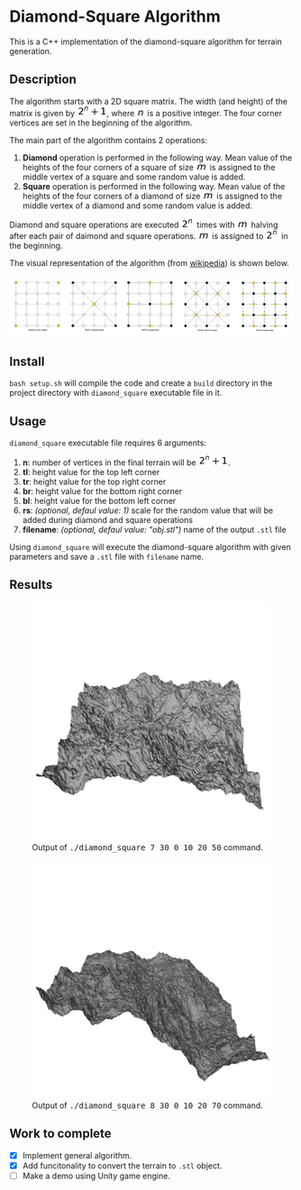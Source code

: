 # Diamond-Square Algorithm

This is a C++ implementation of the diamond-square algorithm for terrain generation.

## Description

The algorithm starts with a 2D square matrix. The width (and height) of the matrix is given by ![2^n + 1](imgs/2_pow_n_plus_1.png), where ![n](imgs/n.png) is a positive integer. The four corner vertices are set in the beginning of the algorithm. 

The main part of the algorithm contains 2 operations:
1. **Diamond** operation is performed in the following way. Mean value of the heights of the four corners of a square of size ![m](imgs/m.png) is assigned to the middle vertex of a square and some random value is added.
2. **Square** operation is performed in the following way. Mean value of the heights of the four corners of a diamond of size ![m](imgs/m.png) is assigned to the middle vertex of a diamond and some random value is added.

Diamond and square operations are executed ![2^n](imgs/2_pow_n.png) times with ![m](imgs/m.png) halving after each pair of daimond and square operations. ![m](imgs/m.png) is assigned to ![2^n](imgs/2_pow_n.png) in the beginning.

The visual representation of the algorithm (from [wikipedia](https://en.wikipedia.org/wiki/Diamond-square_algorithm)) is shown below.

![Visual representation of the algorithm](imgs/diamond_square.png)

## Install

`bash setup.sh` will compile the code and create a `build` directory in the project directory with `diamond_square` executable file in it. 

## Usage

`diamond_square` executable file requires 6 arguments:
1. **n**: number of vertices in the final terrain will be ![2^n + 1](imgs/2_pow_n_plus_1.png).
2. **tl**: height value for the top left corner
3. **tr**: height value for the top right corner
4. **br**: height value for the bottom right corner
5. **bl**: height value for the bottom left corner
6. **rs**: *(optional, defaul value: 1)* scale for the random value that will be added during diamond and square operations
7. **filename**: *(optional, defaul value: "obj.stl")* name of the output `.stl` file

Using `diamond_square` will execute the diamond-square algorithm with given parameters and save a `.stl` file with `filename` name.

## Results

<figure>
  <img src="imgs/output/7_30_0_10_20_50.png" alt="output of ./diamond_square 7 30 0 10 20 50 command">
  <figcaption>Output of <kbd>./diamond_square 7 30 0 10 20 50</kbd> command.</figcaption>
</figure>

<figure>
  <img src="imgs/output/8_30_0_10_20_70.png" alt="output of ./diamond_square 8 30 0 10 20 70 command">
  <figcaption>Output of <kbd>./diamond_square 8 30 0 10 20 70</kbd> command.</figcaption>
</figure>

## Work to complete

- [x] Implement general algorithm.
- [x] Add funcitonality to convert the terrain to `.stl` object.
- [ ] Make a demo using Unity game engine.

